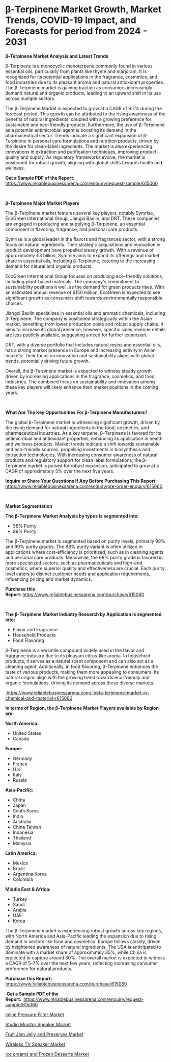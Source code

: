 <p><h1>β-Terpinene Market Growth, Market Trends, COVID-19 Impact, and Forecasts for period from 2024 - 2031</h1></p><p><strong>β-Terpinene Market Analysis and Latest Trends</strong></p>
<p><p>β-Terpinene is a monocyclic monoterpene commonly found in various essential oils, particularly from plants like thyme and marjoram. It is recognized for its potential applications in the fragrance, cosmetics, and food industries due to its pleasant aroma and natural antioxidant properties. The β-Terpinene market is gaining traction as consumers increasingly demand natural and organic products, leading to an upward shift in its use across multiple sectors.</p><p>The β-Terpinene Market is expected to grow at a CAGR of 9.7% during the forecast period. This growth can be attributed to the rising awareness of the benefits of natural ingredients, coupled with a growing preference for sustainable and eco-friendly products. Furthermore, the use of β-Terpinene as a potential antimicrobial agent is boosting its demand in the pharmaceutical sector. Trends indicate a significant expansion of β-Terpinene in personal care formulations and nutrition products, driven by the desire for clean-label ingredients. The market is also experiencing innovations in extraction and purification techniques, improving product quality and supply. As regulatory frameworks evolve, the market is positioned for robust growth, aligning with global shifts towards health and wellness.</p></p>
<p><strong>Get a Sample PDF of the Report:&nbsp;</strong> <a href="https://www.reliablebusinessarena.com/enquiry/request-sample/615060?utm_campaign=1292&utm_medium=2&utm_source=Github&utm_content=ia&utm_term=01102024&utm_id=b-terpinene">https://www.reliablebusinessarena.com/enquiry/request-sample/615060</a></p>
<p>&nbsp;</p>
<p><strong>β-Terpinene Major Market Players</strong></p>
<p><p>The β-Terpinene market features several key players, notably Symrise, EcoGreen International Group, Jiangxi Baolin, and DRT. These companies are engaged in producing and supplying β-Terpinene, an essential component in flavoring, fragrance, and personal care products.</p><p>Symrise is a global leader in the flavors and fragrances sector, with a strong focus on natural ingredients. Their strategic acquisitions and innovation in product development have propelled steady growth. With a revenue of approximately €3 billion, Symrise aims to expand its offerings and market share in essential oils, including β-Terpinene, catering to the increasing demand for natural and organic products.</p><p>EcoGreen International Group focuses on producing eco-friendly solutions, including plant-based materials. The company's commitment to sustainability positions it well, as the demand for green products rises. With an estimated annual revenue of $150 million, EcoGreen is expected to see significant growth as consumers shift towards environmentally responsible choices.</p><p>Jiangxi Baolin specializes in essential oils and aromatic chemicals, including β-Terpinene. The company is positioned strategically within the Asian market, benefiting from lower production costs and robust supply chains. It aims to increase its global presence; however, specific sales revenue details are less publicly available, suggesting a need for further expansion.</p><p>DRT, with a diverse portfolio that includes natural resins and essential oils, has a strong market presence in Europe and increasing activity in Asian markets. Their focus on innovation and sustainability aligns with global trends, potentially driving future growth.</p><p>Overall, the β-Terpinene market is expected to witness steady growth driven by increasing applications in the fragrance, cosmetics, and food industries. The combined focus on sustainability and innovation among these key players will likely enhance their market positions in the coming years.</p></p>
<p>&nbsp;</p>
<p><strong>What Are The Key Opportunities For β-Terpinene Manufacturers?</strong></p>
<p><p>The global β-Terpinene market is witnessing significant growth, driven by the rising demand for natural ingredients in the food, cosmetics, and pharmaceutical industries. As a key terpene, β-Terpinene is favored for its antimicrobial and antioxidant properties, enhancing its application in health and wellness products. Market trends indicate a shift towards sustainable and eco-friendly sources, propelling investments in biosynthesis and extraction technologies. With increasing consumer awareness of natural products and regulatory support for clean label formulations, the β-Terpinene market is poised for robust expansion, anticipated to grow at a CAGR of approximately 5% over the next five years.</p></p>
<p><strong>Inquire or Share Your Questions If Any Before Purchasing This Report:</strong> <a href="https://www.reliablebusinessarena.com/enquiry/pre-order-enquiry/615060?utm_campaign=1292&utm_medium=2&utm_source=Github&utm_content=ia&utm_term=01102024&utm_id=b-terpinene">https://www.reliablebusinessarena.com/enquiry/pre-order-enquiry/615060</a></p>
<p>&nbsp;</p>
<p><strong>Market Segmentation</strong></p>
<p><strong>The β-Terpinene Market Analysis by types is segmented into:</strong></p>
<p><ul><li>98% Purity</li><li>99% Purity</li></ul></p>
<p><p>The β-Terpinene market is segmented based on purity levels, primarily 98% and 99% purity grades. The 98% purity variant is often utilized in applications where cost-efficiency is prioritized, such as in cleaning agents and personal care products. Meanwhile, the 99% purity grade is favored in more specialized sectors, such as pharmaceuticals and high-end cosmetics, where superior quality and effectiveness are crucial. Each purity level caters to distinct customer needs and application requirements, influencing pricing and market dynamics.</p></p>
<p><strong>Purchase this Report:&nbsp;</strong><a href="https://www.reliablebusinessarena.com/purchase/615060?utm_campaign=1292&utm_medium=2&utm_source=Github&utm_content=ia&utm_term=01102024&utm_id=b-terpinene">https://www.reliablebusinessarena.com/purchase/615060</a></p>
<p>&nbsp;</p>
<p><strong>The β-Terpinene Market Industry Research by Application is segmented into:</strong></p>
<p><ul><li>Flavor and Fragrance</li><li>Household Products</li><li>Food Flavoring</li></ul></p>
<p><p>β-Terpinene is a versatile compound widely used in the flavor and fragrance industry due to its pleasant citrus-like aroma. In household products, it serves as a natural scent component and can also act as a cleaning agent. Additionally, in food flavoring, β-Terpinene enhances the taste of various products, making them more appealing to consumers. Its natural origins align with the growing trend towards eco-friendly and organic formulations, driving its demand across these diverse markets.</p></p>
<p><a href="https://www.reliablebusinessarena.com/-beta-terpinene-market-in-chemical-and-material-r615060?utm_campaign=1292&utm_medium=2&utm_source=Github&utm_content=ia&utm_term=01102024&utm_id=b-terpinene">&nbsp;https://www.reliablebusinessarena.com/-beta-terpinene-market-in-chemical-and-material-r615060</a></p>
<p><strong>In terms of Region, the β-Terpinene Market Players available by Region are:</strong></p>
<p>
    <p> <strong> North America: </strong>
        <ul>
            <li>United States</li>
            <li>Canada</li>
        </ul>
        </p> 
    <p> <strong> Europe: </strong>
        <ul>
            <li>Germany</li>
            <li>France</li>
            <li>U.K.</li>
            <li>Italy</li>
            <li>Russia</li>
        </ul>
        </p> 
    <p> <strong> Asia-Pacific: </strong>
        <ul>
            <li>China</li>
            <li>Japan</li>
            <li>South Korea</li>
            <li>India</li>
            <li>Australia</li>
            <li>China Taiwan</li>
            <li>Indonesia</li>
            <li>Thailand</li>
            <li>Malaysia</li>
        </ul>
        </p> 
    <p> <strong> Latin America: </strong>
        <ul>
            <li>Mexico</li>
            <li>Brazil</li>
            <li>Argentina Korea</li>
            <li>Colombia</li>
        </ul>
        </p> 
    <p> <strong> Middle East & Africa: </strong>
        <ul>
            <li>Turkey</li>
            <li>Saudi</li>
            <li>Arabia</li>
            <li>UAE</li>
            <li>Korea</li>
        </ul>
    </p>
    </p>
<p><p>The β-Terpinene market is experiencing robust growth across key regions, with North America and Asia-Pacific leading the expansion due to rising demand in sectors like food and cosmetics. Europe follows closely, driven by heightened awareness of natural ingredients. The USA is anticipated to dominate with a market share of approximately 35%, while China is projected to capture around 30%. The overall market is expected to witness a CAGR of 5-7% over the next few years, reflecting increasing consumer preference for natural products.</p></p>
<p><strong>Purchase this Report: </strong><a href="https://www.reliablebusinessarena.com/purchase/615060?utm_campaign=1292&utm_medium=2&utm_source=Github&utm_content=ia&utm_term=01102024&utm_id=b-terpinene">https://www.reliablebusinessarena.com/purchase/615060</a></p>
<p>&nbsp;<strong>Get a Sample PDF of the Report:&nbsp;&nbsp;</strong><a href="https://www.reliablebusinessarena.com/enquiry/request-sample/615060?utm_campaign=1292&utm_medium=2&utm_source=Github&utm_content=ia&utm_term=01102024&utm_id=b-terpinene">https://www.reliablebusinessarena.com/enquiry/request-sample/615060</a></p>
<p><strong></strong></p>
<p><p><a href="https://github.com/provorikovar/Market-Research-Report-List-6/blob/main/inline-pressure-filter-market.md?utm_campaign=1292&utm_medium=2&utm_source=Github&utm_content=ia&utm_term=01102024&utm_id=b-terpinene">Inline Pressure Filter Market</a></p><p><a href="https://www.linkedin.com/pulse/what-growth-drivers-studio-monitor-speaker-market-comprehensive-rcy6f?utm_campaign=1292&utm_medium=2&utm_source=Github&utm_content=ia&utm_term=01102024&utm_id=b-terpinene">Studio Monitor Speaker Market</a></p><p><a href="https://issuu.com/reportprime-2/docs/fruit-jam-jelly-and-preserves-marke_48de4cf1712e76?utm_campaign=1292&utm_medium=2&utm_source=Github&utm_content=ia&utm_term=01102024&utm_id=b-terpinene">Fruit Jam Jelly and Preserves Market</a></p><p><a href="https://www.linkedin.com/pulse/global-wireless-tv-speaker-market-trends-insights-growth-opportunities-zxzwf?utm_campaign=1292&utm_medium=2&utm_source=Github&utm_content=ia&utm_term=01102024&utm_id=b-terpinene">Wireless TV Speaker Market</a></p><p><a href="https://issuu.com/reportprime-2/docs/ice-creams-and-frozen-desserts-mark_50deba799b135b?utm_campaign=1292&utm_medium=2&utm_source=Github&utm_content=ia&utm_term=01102024&utm_id=b-terpinene">Ice creams and Frozen Desserts Market</a></p></p>